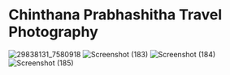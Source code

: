 # Chinthana Prabhashitha Travel Photography

![29838131_7580918](https://github.com/Chinthana7858/Photography-Website/assets/105596929/786eec3b-c678-43f8-bdfb-bc95988c0994)
![Screenshot (183)](https://github.com/Chinthana7858/Photography-Website/assets/105596929/accb29a2-ec57-47f2-81ee-83bfbb03bfc0)
![Screenshot (184)](https://github.com/Chinthana7858/Photography-Website/assets/105596929/45e6bff6-018f-4c7f-accd-17c49edbde82)
![Screenshot (185)](https://github.com/Chinthana7858/Photography-Website/assets/105596929/448d8b4d-a670-47d8-939b-62fa907fb48f)

